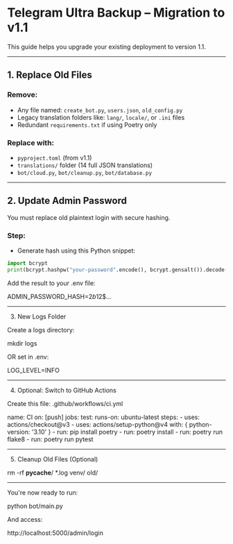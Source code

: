 # Telegram Ultra Backup – Migration to v1.1

This guide helps you upgrade your existing deployment to version 1.1.

---

## 1. Replace Old Files

### Remove:
- Any file named: `create_bot.py`, `users.json`, `old_config.py`
- Legacy translation folders like: `lang/`, `locale/`, or `.ini` files
- Redundant `requirements.txt` if using Poetry only

### Replace with:
- `pyproject.toml` (from v1.1)
- `translations/` folder (14 full JSON translations)
- `bot/cloud.py`, `bot/cleanup.py`, `bot/database.py`

---

## 2. Update Admin Password

You must replace old plaintext login with secure hashing.

### Step:
- Generate hash using this Python snippet:
```python
import bcrypt
print(bcrypt.hashpw("your-password".encode(), bcrypt.gensalt()).decode())
```
Add the result to your .env file:


ADMIN_PASSWORD_HASH=$2b$12$...


---

3. New Logs Folder

Create a logs directory:

mkdir logs

OR set in .env:

LOG_LEVEL=INFO


---

4. Optional: Switch to GitHub Actions

Create this file: .github/workflows/ci.yml

name: CI
on: [push]
jobs:
  test:
    runs-on: ubuntu-latest
    steps:
      - uses: actions/checkout@v3
      - uses: actions/setup-python@v4
        with: { python-version: '3.10' }
      - run: pip install poetry
      - run: poetry install
      - run: poetry run flake8
      - run: poetry run pytest


---

5. Cleanup Old Files (Optional)

rm -rf __pycache__/ *.log venv/ old/


---

You're now ready to run:

python bot/main.py

And access:

http://localhost:5000/admin/login
